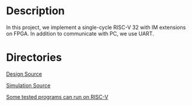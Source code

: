 # Description
In this project, we implement a single-cycle RISC-V 32 with IM extensions on FPGA. In addition to communicate with PC, we use UART.

# Directories
[Design Source](./RISCV-with-UART.srcs/sources_1/imports/DATKLL/)

[Simulation Source](./RISCV-with-UART.srcs/sim_1/imports/new/)

[Some tested programs can run on RISC-V](./testcase/)



